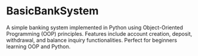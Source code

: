 # BasicBankSystem
 A simple banking system implemented in Python using Object-Oriented Programming (OOP) principles. Features include account creation, deposit, withdrawal, and balance inquiry functionalities. Perfect for beginners learning OOP and Python.
